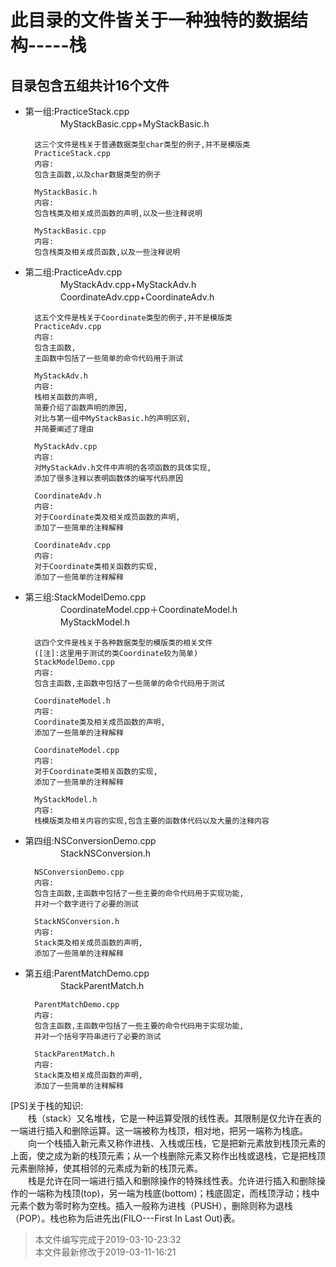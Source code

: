 此目录的文件皆关于一种独特的数据结构-----栈
===========================
目录包含五组共计16个文件
------------------------
* 第一组:PracticeStack.cpp<br>
　　　　MyStackBasic.cpp+MyStackBasic.h

        这三个文件是栈关于普通数据类型char类型的例子,并不是模版类
        PracticeStack.cpp
        内容:
        包含主函数,以及char数据类型的例子

        MyStackBasic.h
        内容:
        包含栈类及相关成员函数的声明,以及一些注释说明

        MyStackBasic.cpp
        内容:
        包含栈类及相关成员函数,以及一些注释说明

* 第二组:PracticeAdv.cpp<br>
　　　　MyStackAdv.cpp+MyStackAdv.h<br>
　　　　CoordinateAdv.cpp+CoordinateAdv.h

        这五个文件是栈关于Coordinate类型的例子,并不是模版类
        PracticeAdv.cpp
        内容:
        包含主函数,
        主函数中包括了一些简单的命令代码用于测试

        MyStackAdv.h
        内容:
        栈相关函数的声明,
        简要介绍了函数声明的原因,
        对比与第一组中MyStackBasic.h的声明区别,
        并简要阐述了理由

        MyStackAdv.cpp
        内容:
        对MyStackAdv.h文件中声明的各项函数的具体实现,
        添加了很多注释以表明函数体的编写代码原因

        CoordinateAdv.h
        内容:
        对于Coordinate类及相关成员函数的声明,
        添加了一些简单的注释解释

        CoordinateAdv.cpp
        内容:
        对于Coordinate类相关函数的实现,
        添加了一些简单的注释解释


* 第三组:StackModelDemo.cpp<br>
　　　　CoordinateModel.cpp＋CoordinateModel.h<br>
　　　　MyStackModel.h

        这四个文件是栈关于各种数据类型的模版类的相关文件
        ([注]:这里用于测试的类Coordinate较为简单)
        StackModelDemo.cpp
        内容:
        包含主函数,主函数中包括了一些简单的命令代码用于测试

        CoordinateModel.h
        内容:
        Coordinate类及相关成员函数的声明,
        添加了一些简单的注释解释

        CoordinateModel.cpp
        内容:
        对于Coordinate类相关函数的实现,
        添加了一些简单的注释解释

        MyStackModel.h
        内容:
        栈模版类及相关内容的实现,包含主要的函数体代码以及大量的注释内容

* 第四组:NSConversionDemo.cpp<br>
　　　　StackNSConversion.h

        NSConversionDemo.cpp
        内容:
        包含主函数,主函数中包括了一些主要的命令代码用于实现功能,
        并对一个数字进行了必要的测试

        StackNSConversion.h
        内容:
        Stack类及相关成员函数的声明,
        添加了一些简单的注释解释

* 第五组:ParentMatchDemo.cpp<br>
　　　　StackParentMatch.h

        ParentMatchDemo.cpp
        内容:
        包含主函数,主函数中包括了一些主要的命令代码用于实现功能,
        并对一个括号字符串进行了必要的测试

        StackParentMatch.h
        内容:
        Stack类及相关成员函数的声明,
        添加了一些简单的注释解释

[PS]关于栈的知识:<br>
　　栈（stack）又名堆栈，它是一种运算受限的线性表。其限制是仅允许在表的一端进行插入和删除运算。这一端被称为栈顶，相对地，把另一端称为栈底。<br>
　　向一个栈插入新元素又称作进栈、入栈或压栈，它是把新元素放到栈顶元素的上面，使之成为新的栈顶元素；从一个栈删除元素又称作出栈或退栈，它是把栈顶元素删除掉，使其相邻的元素成为新的栈顶元素。<br>
　　栈是允许在同一端进行插入和删除操作的特殊线性表。允许进行插入和删除操作的一端称为栈顶(top)，另一端为栈底(bottom)；栈底固定，而栈顶浮动；栈中元素个数为零时称为空栈。插入一般称为进栈（PUSH），删除则称为退栈（POP）。栈也称为后进先出(FILO---First In Last Out)表。

>本文件编写完成于2019-03-10-23:32<br>
>本文件最新修改于2019-03-11-16:21